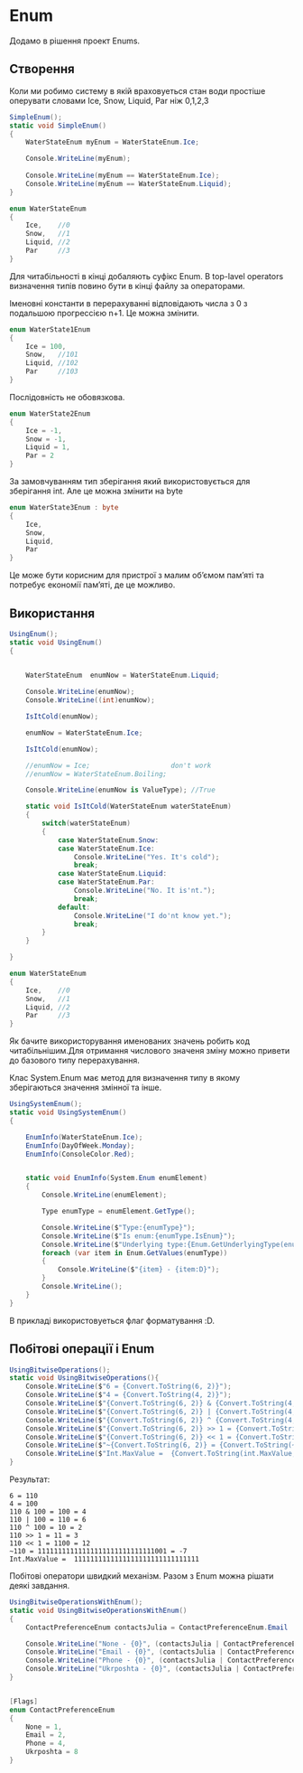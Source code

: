 # Enum

Додамо в рішення проект Enums.

## Створення

Коли ми робимо систему в якій враховуеться стан води простіше оперувати словами Ice, Snow, Liquid, Par ніж 0,1,2,3

```cs
SimpleEnum();
static void SimpleEnum()
{
    WaterStateEnum myEnum = WaterStateEnum.Ice;

    Console.WriteLine(myEnum);
 
    Console.WriteLine(myEnum == WaterStateEnum.Ice);
    Console.WriteLine(myEnum == WaterStateEnum.Liquid);
}

enum WaterStateEnum
{
    Ice,    //0
    Snow,   //1
    Liquid, //2 
    Par     //3
}
```
Для читабільності в кінці добаляють суфікс Enum. В top-lavel operators визначення типів повино бути в кінці файлу за операторами. 

Іменовні константи в перерахуванні відповідають числа з 0 з подальшою прогрессією n+1. Це можна змінити.

```cs
enum WaterState1Enum
{
    Ice = 100,    
    Snow,   //101
    Liquid, //102 
    Par     //103
}
```
Послідовність не обовязкова.

```cs
enum WaterState2Enum
{
    Ice = -1,
    Snow = -1,
    Liquid = 1,
    Par = 2
}
```

За замовчуванням тип зберігання який використовується для зберігання int. Але це можна змінити на byte

```cs
enum WaterState3Enum : byte
{
    Ice,
    Snow,
    Liquid,
    Par
}
```
Це може бути корисним для  пристрої з малим об’ємом пам’яті та потребує економії пам’яті, де це можливо.

## Використання

```cs
UsingEnum();
static void UsingEnum()
{
    

    WaterStateEnum  enumNow = WaterStateEnum.Liquid;

    Console.WriteLine(enumNow);
    Console.WriteLine((int)enumNow);

    IsItCold(enumNow);

    enumNow = WaterStateEnum.Ice;

    IsItCold(enumNow);

    //enumNow = Ice;                    don't work
    //enumNow = WaterStateEnum.Boiling; 

    Console.WriteLine(enumNow is ValueType); //True

    static void IsItCold(WaterStateEnum waterStateEnum)
    {
        switch(waterStateEnum)
        {
            case WaterStateEnum.Snow:
            case WaterStateEnum.Ice:
                Console.WriteLine("Yes. It's cold");
                break;               
            case WaterStateEnum.Liquid:
            case WaterStateEnum.Par:
                Console.WriteLine("No. It is'nt.");
                break;
            default:
                Console.WriteLine("I do'nt know yet.");
                break;
        }
    }

}

enum WaterStateEnum
{
    Ice,    //0
    Snow,   //1
    Liquid, //2 
    Par     //3
}
```

Як бачите використорування именованих значень робить код читабільнішим.Для отримання числового значеня зміну можно привети до базового типу перерахування. 

Клас System.Enum має метод для визначення типу в якому зберігаються значення змінної та інше. 

```cs
UsingSystemEnum();
static void UsingSystemEnum()
{

    EnumInfo(WaterStateEnum.Ice);
    EnumInfo(DayOfWeek.Monday);
    EnumInfo(ConsoleColor.Red);


    static void EnumInfo(System.Enum enumElement)
    {
        Console.WriteLine(enumElement);

        Type enumType = enumElement.GetType();

        Console.WriteLine($"Type:{enumType}");
        Console.WriteLine($"Is enum:{enumType.IsEnum}");
        Console.WriteLine($"Underlying type:{Enum.GetUnderlyingType(enumType)}");
        foreach (var item in Enum.GetValues(enumType))
        {
            Console.WriteLine($"{item} - {item:D}");
        }
        Console.WriteLine();
    }
}
```
В прикладі використовуеться флаг форматування :D.

## Побітові операції і Enum

```cs
UsingBitwiseOperations();
static void UsingBitwiseOperations(){
    Console.WriteLine($"6 = {Convert.ToString(6, 2)}");
    Console.WriteLine($"4 = {Convert.ToString(4, 2)}");
    Console.WriteLine($"{Convert.ToString(6, 2)} & {Convert.ToString(4, 2)} = {Convert.ToString(6 & 4, 2)} = {6&4} ");
    Console.WriteLine($"{Convert.ToString(6, 2)} | {Convert.ToString(4, 2)} = {Convert.ToString(6 | 4, 2)} = {6 | 4}  ");
    Console.WriteLine($"{Convert.ToString(6, 2)} ^ {Convert.ToString(4, 2)} = {Convert.ToString(6 ^ 4, 2)} = {6 ^ 4} ");
    Console.WriteLine($"{Convert.ToString(6, 2)} >> 1 = {Convert.ToString(6 >> 1, 2)} = {6 >> 1}  ");
    Console.WriteLine($"{Convert.ToString(6, 2)} << 1 = {Convert.ToString(6 << 1, 2)} = {6 << 1}  ");
    Console.WriteLine($"~{Convert.ToString(6, 2)} = {Convert.ToString(~6, 2)} = {~6}");
    Console.WriteLine($"Int.MaxValue =  {Convert.ToString(int.MaxValue, 2)}");
}
```
Результат:

```
6 = 110
4 = 100
110 & 100 = 100 = 4
110 | 100 = 110 = 6
110 ^ 100 = 10 = 2
110 >> 1 = 11 = 3
110 << 1 = 1100 = 12
~110 = 11111111111111111111111111111001 = -7
Int.MaxValue =  1111111111111111111111111111111
```
Побітові оператори швидкий механізм. Разом з Enum можна рішати деякі завдання.

```cs
UsingBitwiseOperationsWithEnum();
static void UsingBitwiseOperationsWithEnum()
{
    ContactPreferenceEnum contactsJulia = ContactPreferenceEnum.Email | ContactPreferenceEnum.Phone;

    Console.WriteLine("None - {0}", (contactsJulia | ContactPreferenceEnum.None) == contactsJulia);
    Console.WriteLine("Email - {0}", (contactsJulia | ContactPreferenceEnum.Email) == contactsJulia);
    Console.WriteLine("Phone - {0}", (contactsJulia | ContactPreferenceEnum.Phone) == contactsJulia);
    Console.WriteLine("Ukrposhta - {0}", (contactsJulia | ContactPreferenceEnum.Ukrposhta) == contactsJulia);
}


[Flags]
enum ContactPreferenceEnum
{
    None = 1,
    Email = 2,
    Phone = 4,
    Ukrposhta = 8
}
```







